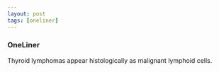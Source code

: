 ```yaml
---
layout: post
tags: [oneliner]
---
```



### OneLiner

Thyroid lymphomas appear histologically as malignant lymphoid cells.
